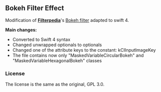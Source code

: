 ## Bokeh Filter Effect

Modification of [**Filterpedia**](https://github.com/FlexMonkey/Filterpedia)'s [Bokeh filter](https://github.com/FlexMonkey/Filterpedia/blob/master/Filterpedia/customFilters/Bokeh.swift) adapted to swift 4.

**Main changes:**

*   Converted to Swift 4 syntax
*   Changed unwrapped optionals to optionals
*   Changed one of the attribute keys to the constant: kCIInputImageKey
*   The file contains now only "MaskedVariableCircularBokeh" and "MaskedVariableHexagonalBokeh" classes

### License

The license is the same as the original, GPL 3.0.



